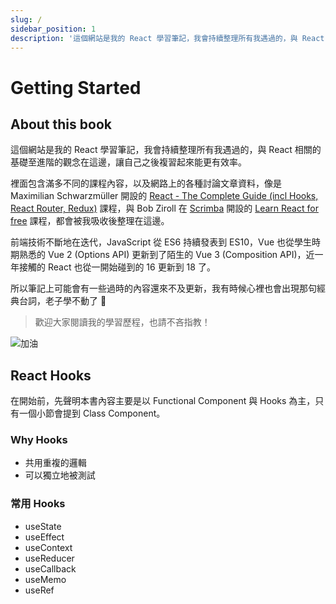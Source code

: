 ```yaml
---
slug: /
sidebar_position: 1
description: '這個網站是我的 React 學習筆記，我會持續整理所有我遇過的，與 React 相關的基礎至進階的觀念在這邊，讓自己之後複習起來能更有效率。'
---
```


# Getting Started

## About this book

這個網站是我的 React 學習筆記，我會持續整理所有我遇過的，與 React 相關的基礎至進階的觀念在這邊，讓自己之後複習起來能更有效率。

裡面包含滿多不同的課程內容，以及網路上的各種討論文章資料，像是 Maximilian Schwarzmüller 開設的 [React - The Complete Guide (incl Hooks, React Router, Redux)](https://www.udemy.com/course/react-the-complete-guide-incl-redux/) 課程，與 Bob Ziroll 在 [Scrimba](https://scrimba.com/) 開設的 [Learn React for free](https://scrimba.com/learn/learnreact) 課程，都會被我吸收後整理在這邊。

前端技術不斷地在迭代，JavaScript 從 ES6 持續發表到 ES10，Vue 也從學生時期熟悉的 Vue 2 (Options API) 更新到了陌生的 Vue 3 (Composition API)，近一年接觸的 React 也從一開始碰到的 16 更新到 18 了。

所以筆記上可能會有一些過時的內容還來不及更新，我有時候心裡也會出現那句經典台詞，老子學不動了 🤣

> 歡迎大家閱讀我的學習歷程，也請不吝指教！

![加油](https://i.imgur.com/Xf7ttuI.png)

## React Hooks

在開始前，先聲明本書內容主要是以 Functional Component 與 Hooks 為主，只有一個小節會提到 Class Component。

### Why Hooks

- 共用重複的邏輯
- 可以獨立地被測試

### 常用 Hooks

- useState
- useEffect
- useContext
- useReducer
- useCallback
- useMemo
- useRef
  <!-- - useImperativeHandle -->
  <!-- - useLayoutEffect -->
  <!-- - useDebugValue -->
